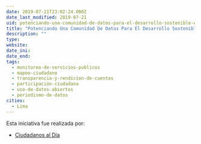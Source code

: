 ```yaml
---
date: 2019-07-21T23:02:24.000Z
date_last_modified: 2019-07-21
uid: potenciando-una-comunidad-de-datos-para-el-desarrollo-sostenible-en-peru
title: "Potenciando Una Comunidad De Datos Para El Desarrollo Sostenible En Perú"
description: ""
type: 
website: 
date_ini: 
date_end: 
tags:
  - monitoreo-de-servicios-publicos
  - mapeo-ciudadano
  - transparencia-y-rendicion-de-cuentas
  - participación-ciudadana
  - uso-de-datos-abiertos
  - periodismo-de-datos
cities: 
  - Lima
---
```


Esta iniciativa fue realizada por:

- [Ciudadanos al Día](/organizaciones/ciudadanos-al-dia)
